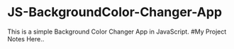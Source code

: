 # JS-BackgroundColor-Changer-App
This is a simple Background Color Changer App in JavaScript.
#My Project Notes Here..
